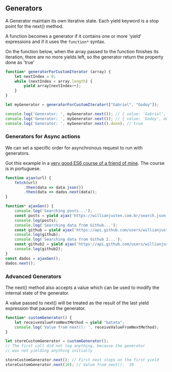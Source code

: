 ## Generators
A Generator maintain its own iterative state. Each yield keyword is a stop point for the next() method. 

A function becomes a generator if it contains one or more 'yield' expressions and if it uses the `function*` syntax.

On the function below, when the array passed to the function finishes its iteration, there are no more yields left, so the generator return the property done as 'true'

```js
function* generatorForCustomIterator (array) {
    let nextIndex = 0;
    while (nextIndex < array.length) {
        yield array[nextIndex++];
    }
}

let myGenerator = generatorForCustomIterator(["Gabriel", "Godoy"]);

console.log('Generator: ', myGenerator.next()); // { value: 'Gabriel', done: false } 
console.log('Generator: ', myGenerator.next()); // { value: 'Godoy', done: false } 
console.log('Generator: ', myGenerator.next().done); // true
```

### Generators for Async actions
We can set a specific order for asynchronous request to run with generators.

Got this example in a [very good ES6 course of a friend of mine](http://willianjusten.teachable.com/p/js-com-tdd-na-pratica). The course is in portuguese.

```js
function ajax(url) {
	fetch(url)
		.then(data => data.json())
		.then(data => dados.next(data));
}

function* ajaxGen() {
	console.log('Searching posts...');
	const posts = yield ajax('https://willianjusten.com.br/search.json');
	console.log(posts);
	console.log('Searching data from Github...');
	const github = yield ajax('https://api.github.com/users/willianjusten');
	console.log(github);
	console.log('Searching data from Github 2...');
	const github2 = yield ajax('https://api.github.com/users/willianjusten');
	console.log(github2);
}
const dados = ajaxGen();
dados.next();
```

### Advanced Generators
The next() method also accepts a value which can be used to modify the internal state of the generator. 

A value passed to next() will be treated as the result of the last yield expression that paused the generator.

```js
function* customGenerator() {
    let receiveValueFromNextMethod = yield "batata";
    console.log('Value from next(): ', receiveValueFromNextMethod);
}

let storeCustomGenerator = customGenerator();
// The first call did not log anything, because the generator 
// was not yielding anything initially

storeCustomGenerator.next(); // First next stops on the first yield
storeCustomGenerator.next(10); // Value from next():  10
```
